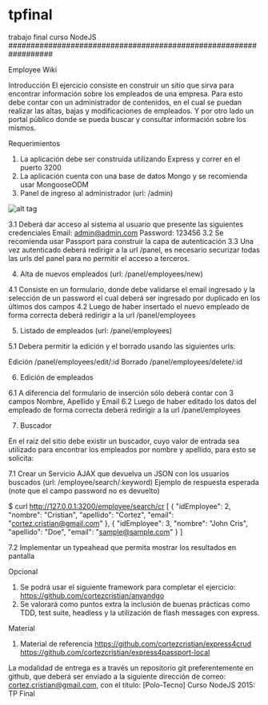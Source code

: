 # tpfinal
trabajo final curso NodeJS
                          ##################################################################
                          
Employee Wiki

Introducción
El ejercicio consiste en construir un sitio que sirva para encontrar información sobre los empleados de una empresa. Para esto debe contar con un administrador de contenidos, en el cual se puedan realizar las altas, bajas y modificaciones de empleados. Y por otro lado un portal público donde se pueda buscar y consultar información sobre los mismos.


Requerimientos
1. La aplicación debe ser construida utilizando Express y correr en el puerto 3200
2. La aplicación cuenta con una base de datos Mongo y se recomienda usar MongooseODM
3. Panel de ingreso al administrador (url: /admin)

![alt tag](http://es.tinypic.com/r/25yyhqc/9)

3.1 Deberá dar acceso al sistema al usuario que presente las siguientes credenciales
	Email: admin@admin.com
	Password: 123456
3.2 Se recomienda usar Passport para construir la capa de autenticación
3.3 Una vez autenticado deberá redirigir a la url /panel, es necesario securizar todas las urls del panel para no permitir el acceso a terceros.


4. Alta de nuevos empleados (url: /panel/employees/new)



4.1 Consiste en un formulario, donde debe validarse el email ingresado y la selección de un password el cual deberá ser ingresado por duplicado en los últimos dos campos
4.2 Luego de haber insertado el nuevo empleado de forma correcta deberá redirigir a la url /panel/employees


5. Listado de empleados (url: /panel/employees)

5.1 Debera permitir la edición y el borrado usando las siguientes urls:

Edición
/panel/employees/edit/:id
Borrado
/panel/employees/delete/:id

6. Edición de empleados


6.1 A diferencia del formulario de inserción sólo deberá contar con 3 campos Nombre, Apellido y Email
6.2 Luego de haber editado los datos del empleado de forma correcta deberá redirigir a la url /panel/employees

7. Buscador


En el raiz del sitio debe existir un buscador, cuyo valor de entrada sea utilizado para encontrar los empleados por nombre y apellido, para esto se solicita:

7.1 Crear un Servicio AJAX que devuelva un JSON con los usuarios buscados (url: /employee/search/:keyword) Ejemplo de respuesta esperada (note que el campo password no es devuelto)

$ curl http://127.0.0.1:3200/employee/search/cr
[
  {
    "idEmployee": 2,
    "nombre": "Cristian",
    "apellido": "Cortez",
    "email": "cortez.cristian@gmail.com"
  },
  {
    "idEmployee": 3,
    "nombre": "John Cris",
    "apellido": "Doe",
    "email": "sample@sample.com"
  }
]

7.2 Implementar un typeahead que permita mostrar los resultados en pantalla


Opcional
1. Se podrá usar el siguiente framework para completar el ejercicio:
https://github.com/cortezcristian/anyandgo
2. Se valorará como puntos extra la inclusión de buenas prácticas como TDD, test suite, headless y la utilización de flash messages con express.

Material
1. Material de referencia
https://github.com/cortezcristian/express4crud
https://github.com/cortezcristian/express4passport-local


La modalidad de entrega es a través un repositorio git preferentemente en github, que deberá ser enviado a la siguiente dirección de correo: cortez.cristian@gmail.com, con el título: [Polo-Tecno] Curso NodeJS 2015: TP Final <Nombre del alumno>
